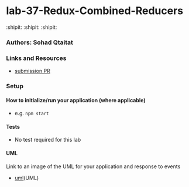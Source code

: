 # lab-37-Redux-Combined-Reducers
:shipit: :shipit: :shipit:



### Authors: Sohad Qtaitat

### Links and Resources

- [submission PR]()

<!-- - [ci/cd]) (GitHub Actions) -->

### Setup


#### How to initialize/run your application (where applicable)

- e.g. `npm start`

#### Tests
- No test required for this lab 

#### UML

Link to an image of the UML for your application and response to events
- [uml]()(UML)
